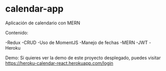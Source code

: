 # calendar-app

Aplicación de calendario con MERN 

Contenido:

-Redux
-CRUD
-Uso de MomentJS
-Manejo de fechas
-MERN
-JWT
-Heroku


Demo:
Si quieres ver la demo de este proyecto desplegado, puedes visitar https://heroku-calendar-react.herokuapp.com/login


